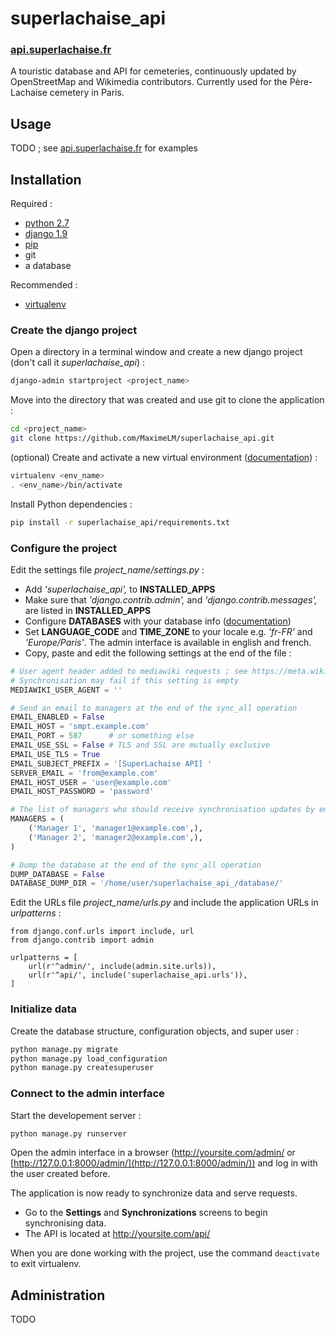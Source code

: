 # superlachaise_api

### [api.superlachaise.fr](https://api.superlachaise.fr)

A touristic database and API for cemeteries, continuously updated by OpenStreetMap and Wikimedia contributors. Currently used for the Père-Lachaise cemetery in Paris.

## Usage

TODO ; see [api.superlachaise.fr](https://api.superlachaise.fr) for examples

## Installation

Required :

 * [python 2.7](https://www.python.org)
 * [django 1.9](https://www.djangoproject.com)
 * [pip](https://pypi.python.org/pypi/pip)
 * git
 * a database
 
Recommended :

 * [virtualenv](https://pypi.python.org/pypi/virtualenv)

### Create the django project

Open a directory in a terminal window and create a new django project (don't call it *superlachaise_api*) :

```sh
django-admin startproject <project_name>
```

Move into the directory that was created and use git to clone the application :

```sh
cd <project_name>
git clone https://github.com/MaximeLM/superlachaise_api.git
```

(optional) Create and activate a new virtual environment ([documentation](https://virtualenv.pypa.io/en/latest/userguide.html)) :

```sh
virtualenv <env_name>
. <env_name>/bin/activate
```

Install Python dependencies :

```sh
pip install -r superlachaise_api/requirements.txt
```

### Configure the project

Edit the settings file *project_name/settings.py* :

 * Add *'superlachaise_api',* to **INSTALLED_APPS**
 * Make sure that *'django.contrib.admin',* and *'django.contrib.messages',* are listed in **INSTALLED_APPS**
 * Configure **DATABASES** with your database info ([documentation](https://docs.djangoproject.com/en/1.9/ref/settings/#databases))
 * Set **LANGUAGE_CODE** and **TIME_ZONE** to your locale e.g. *'fr-FR'* and *'Europe/Paris'*. The admin interface is available in english and french.
 * Copy, paste and edit the following settings at the end of the file :

```python
# User agent header added to mediawiki requests ; see https://meta.wikimedia.org/wiki/User-Agent_policy
# Synchronisation may fail if this setting is empty
MEDIAWIKI_USER_AGENT = ''

# Send an email to managers at the end of the sync_all operation
EMAIL_ENABLED = False
EMAIL_HOST = 'smpt.example.com'
EMAIL_PORT = 587      # or something else
EMAIL_USE_SSL = False # TLS and SSL are mutually exclusive
EMAIL_USE_TLS = True
EMAIL_SUBJECT_PREFIX = '[SuperLachaise API] '
SERVER_EMAIL = 'from@example.com'
EMAIL_HOST_USER = 'user@example.com'
EMAIL_HOST_PASSWORD = 'password'

# The list of managers who should receive synchronisation updates by email
MANAGERS = (
    ('Manager 1', 'manager1@example.com',),
    ('Manager 2', 'manager2@example.com',),
)

# Dump the database at the end of the sync_all operation
DUMP_DATABASE = False
DATABASE_DUMP_DIR = '/home/user/superlachaise_api_/database/'

```

Edit the URLs file *project_name/urls.py* and include the application URLs in *urlpatterns* :

```
from django.conf.urls import include, url
from django.contrib import admin

urlpatterns = [
    url(r'^admin/', include(admin.site.urls)),
    url(r'^api/', include('superlachaise_api.urls')),
]
```

### Initialize data

Create the database structure, configuration objects, and super user :

```sh
python manage.py migrate
python manage.py load_configuration
python manage.py createsuperuser
```

### Connect to the admin interface

Start the developement server :

```sh
python manage.py runserver
```

Open the admin interface in a browser (http://yoursite.com/admin/ or [http://127.0.0.1:8000/admin/](http://127.0.0.1:8000/admin/)) and log in with the user created before.

The application is now ready to synchronize data and serve requests.

 * Go to the **Settings** and **Synchronizations** screens to begin synchronising data.
 * The API is located at http://yoursite.com/api/

When you are done working with the project, use the command `deactivate` to exit virtualenv.

## Administration

TODO
